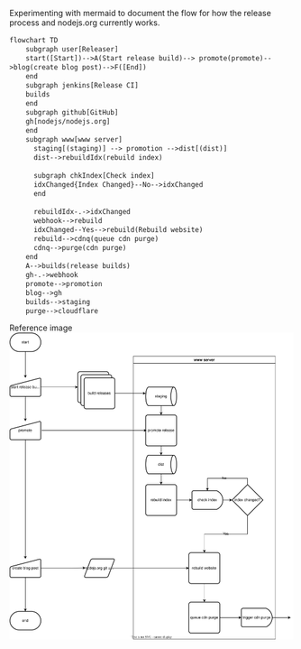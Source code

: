 Experimenting with mermaid to document the flow for how the release process and nodejs.org currently works.
```mermaid
flowchart TD
    subgraph user[Releaser]
    start([Start])-->A(Start release build)--> promote(promote)-->blog(create blog post)-->F([End])
    end
    subgraph jenkins[Release CI]
    builds
    end
    subgraph github[GitHub]
    gh[nodejs/nodejs.org]
    end
    subgraph www[www server]
      staging[(staging)] --> promotion -->dist[(dist)]
      dist-->rebuildIdx(rebuild index)
      
      subgraph chkIndex[Check index]
      idxChanged{Index Changed}--No-->idxChanged
      end
      
      rebuildIdx-.->idxChanged
      webhook-->rebuild
      idxChanged--Yes-->rebuild(Rebuild website)
      rebuild-->cdnq(queue cdn purge)
      cdnq-->purge(cdn purge)
    end
    A-->builds(release builds)
    gh-.->webhook
    promote-->promotion
    blog-->gh
    builds-->staging
    purge-->cloudflare

```

Reference image
![Original reference flow](https://raw.githubusercontent.com/richardlau/nodejs.org-flow/main/release%20process.svg)
